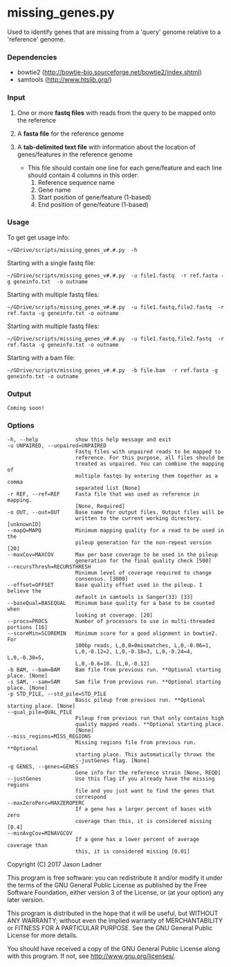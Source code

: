 # missing_genes.py
Used to identify genes that are missing from a 'query' genome relative to a 'reference' genome.

### Dependencies
- bowtie2 (http://bowtie-bio.sourceforge.net/bowtie2/index.shtml)
- samtools (http://www.htslib.org/)


### Input

1. One or more **fastq files** with reads from the query to be mapped onto the reference

2. A **fasta file** for the reference genome

3. A **tab-delimited text file** with information about the location of genes/features in the reference genome
    - This file should contain one line for each gene/feature and each line should contain 4 columns in this order:
        1. Reference sequence name
        2. Gene name
        3. Start position of gene/feature (1-based) 
        4. End position of gene/feature (1-based)

### Usage

To get get usage info:
```
~/GDrive/scripts/missing_genes_v#.#.py  -h
```

Starting with a single fastq file:
```
~/GDrive/scripts/missing_genes_v#.#.py  -u file1.fastq  -r ref.fasta -g geneinfo.txt  -o outname
```

Starting with multiple fastq files:
```
~/GDrive/scripts/missing_genes_v#.#.py  -u file1.fastq,file2.fastq  -r ref.fasta -g geneinfo.txt -o outname
```

Starting with multiple fastq files:
```
~/GDrive/scripts/missing_genes_v#.#.py  -u file1.fastq,file2.fastq  -r ref.fasta -g geneinfo.txt -o outname
```

Starting with a bam file:
```
~/GDrive/scripts/missing_genes_v#.#.py  -b file.bam  -r ref.fasta -g geneinfo.txt -o outname
```


### Output

```Coming soon!```

### Options

  ```
  -h, --help            show this help message and exit
  -u UNPAIRED, --unpaired=UNPAIRED
                        Fastq files with unpaired reads to be mapped to
                        reference. For this purpose, all files should be
                        treated as unpaired. You can combine the mapping of
                        multiple fastqs by entering them together as a comma
                        separated list [None]
  -r REF, --ref=REF     Fasta file that was used as reference in mapping.
                        [None, Required]
  -o OUT, --out=OUT     Base name for output files. Output files will be
                        written to the current working directory. [unknownID]
  --mapQ=MAPQ           Minimum mapping quality for a read to be used in the
                        pileup generation for the non-repeat version [20]
  --maxCov=MAXCOV       Max per base coverage to be used in the pileup
                        generation for the final quality check [500]
  --recursThresh=RECURSTHRESH
                        Minimum level of coverage required to change
                        consensus. [3000]
  --offset=OFFSET       Base quality offset used in the pileup. I believe the
                        default in samtools is Sanger(33) [33]
  --baseQual=BASEQUAL   Minimum base quality for a base to be counted when
                        looking at coverage. [20]
  --procs=PROCS         Number of processors to use in multi-threaded portions [16]
  --scoreMin=SCOREMIN   Minimum score for a good alignment in bowtie2. For
                        100bp reads, L,0,0=0mismatches, L,0,-0.06=1,
                        L,0,-0.12=2, L,0,-0.18=3, L,0,-0.24=4, L,0,-0.30=5,
                        L,0,-0.6=10. [L,0,-0.12]
  -b BAM, --bam=BAM     Bam file from previous run. **Optional starting place. [None]
  -s SAM, --sam=SAM     Sam file from previous run. **Optional starting place. [None]
  -p STD_PILE, --std_pile=STD_PILE
                        Basic pileup from previous run. **Optional starting place. [None]
  --qual_pile=QUAL_PILE
                        Pileup from previous run that only contains high
                        quality mapped reads. **Optional starting place.
                        [None]
  --miss_regions=MISS_REGIONS
                        Missing regions file from previous run. **Optional
                        starting place. This automatically throws the
                        --justGenes flag. [None]
  -g GENES, --genes=GENES
                        Gene info for the reference strain [None, REQD]
  --justGenes           Use this flag if you already have the missing regions
                        file and you just want to find the genes that
                        correspond
  --maxZeroPerc=MAXZEROPERC
                        If a gene has a larger percent of bases with zero
                        coverage than this, it is considered missing [0.4]
  --minAvgCov=MINAVGCOV
                        If a gene has a lower percent of average coverage than
                        this, it is considered missing [0.01]
  ```



Copyright (C) 2017  Jason Ladner

This program is free software: you can redistribute it and/or modify
it under the terms of the GNU General Public License as published by
the Free Software Foundation, either version 3 of the License, or
(at your option) any later version.

This program is distributed in the hope that it will be useful,
but WITHOUT ANY WARRANTY; without even the implied warranty of
MERCHANTABILITY or FITNESS FOR A PARTICULAR PURPOSE.  See the
GNU General Public License for more details.

You should have received a copy of the GNU General Public License
along with this program.  If not, see <http://www.gnu.org/licenses/>.
